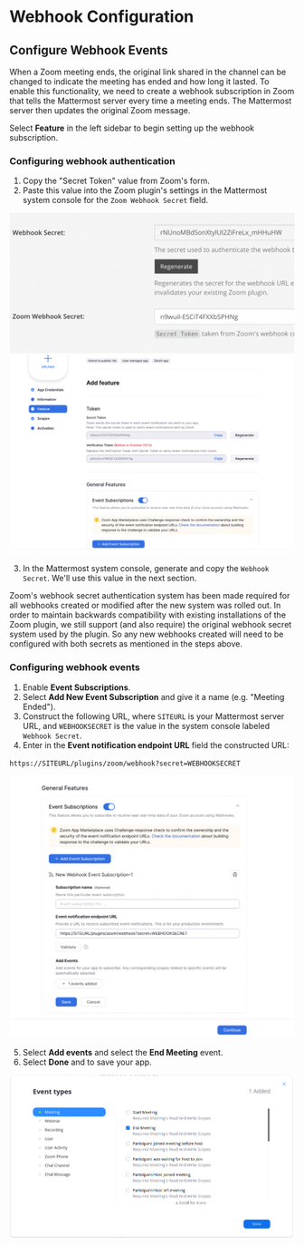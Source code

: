 # Webhook Configuration

## Configure Webhook Events

When a Zoom meeting ends, the original link shared in the channel can be changed to indicate the meeting has ended and how long it lasted. To enable this functionality, we need to create a webhook subscription in Zoom that tells the Mattermost server every time a meeting ends. The Mattermost server then updates the original Zoom message.

Select **Feature** in the left sidebar to begin setting up the webhook subscription.

### Configuring webhook authentication

1. Copy the "Secret Token" value from Zoom's form.
2. Paste this value into the Zoom plugin's settings in the Mattermost system console for the `Zoom Webhook Secret` field.

![Mattermost Webhook Secret](../../.gitbook/assets/mattermost_webhook_secret.png)
![Zoom Webhook Secret](../../.gitbook/assets/zoom_webhook_secret.png)

3. In the Mattermost system console, generate and copy the `Webhook Secret`. We'll use this value in the next section.

Zoom's webhook secret authentication system has been made required for all webhooks created or modified after the new system was rolled out. In order to maintain backwards compatibility with existing installations of the Zoom plugin, we still support (and also require) the original webhook secret system used by the plugin. So any new webhooks created will need to be configured with both secrets as mentioned in the steps above.

### Configuring webhook events

1. Enable **Event Subscriptions**.
2. Select **Add New Event Subscription** and give it a name \(e.g. "Meeting Ended"\).
3. Construct the following URL, where `SITEURL` is your Mattermost server URL, and `WEBHOOKSECRET` is the value in the system console labeled `Webhook Secret`.
4. Enter in the **Event notification endpoint URL** field the constructed URL:

`https://SITEURL/plugins/zoom/webhook?secret=WEBHOOKSECRET`

![Webhook URL](../../.gitbook/assets/webhook_url.png)

5. Select **Add events** and select the **End Meeting** event.
6. Select **Done** and to save your app.

![Event types screen](../../.gitbook/assets/event_types.png)
